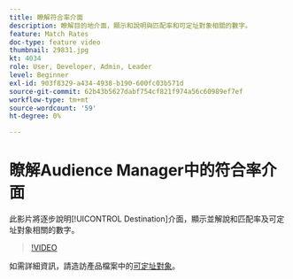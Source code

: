 ```yaml
---
title: 瞭解符合率介面
description: 瞭解目的地介面，顯示和說明與匹配率和可定址對象相關的數字。
feature: Match Rates
doc-type: feature video
thumbnail: 29831.jpg
kt: 4034
role: User, Developer, Admin, Leader
level: Beginner
exl-id: 903f8329-a434-4938-b190-600fc03b571d
source-git-commit: 62b43b5627dabf754cf821f974a56c60989ef7ef
workflow-type: tm+mt
source-wordcount: '59'
ht-degree: 0%

---
```


# 瞭解Audience Manager中的符合率介面

此影片將逐步說明[!UICONTROL Destination]介面，顯示並解說和匹配率及可定址對象相關的數字。

>[!VIDEO](https://video.tv.adobe.com/v/29831/?quality=12)

如需詳細資訊，請造訪產品檔案中的[可定址對象](https://experienceleague.adobe.com/docs/audience-manager/user-guide/features/addressable-audiences.html?lang=zh-Hant)。
